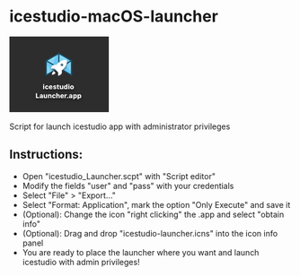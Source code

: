 # icestudio-macOS-launcher
![ice-launcher](/docs/ice-launcher.png)

Script for launch icestudio app with administrator privileges

Instructions:
-------------

- Open "icestudio_Launcher.scpt" with "Script editor"
- Modify the fields "user" and "pass" with your credentials
- Select "File" > "Export..."
- Select "Format: Application", mark the option "Only Execute" and save it
- (Optional): Change the icon "right clicking" the .app and select "obtain info"
- (Optional): Drag and drop "icestudio-launcher.icns" into the icon info panel
- You are ready to place the launcher where you want and launch icestudio with admin privileges!
